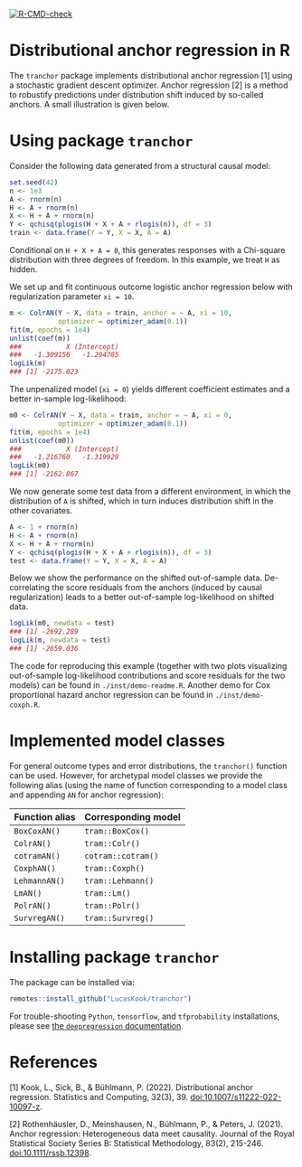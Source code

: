 <!-- badges: start -->
  [![R-CMD-check](https://github.com/LucasKook/tranchor/actions/workflows/R-CMD-check.yaml/badge.svg)](https://github.com/LucasKook/tranchor/actions/workflows/R-CMD-check.yaml)
<!-- badges: end -->

# Distributional anchor regression in R

The `tranchor` package implements distributional anchor regression [1] using a
stochastic gradient descent optimizer. Anchor regression [2] is a method to
robustify predictions under distribution shift induced by so-called anchors.
A small illustration is given below.

# Using package `tranchor`

Consider the following data generated from a structural causal model:

```r
set.seed(42)
n <- 1e3
A <- rnorm(n)
H <- A + rnorm(n)
X <- H + A + rnorm(n)
Y <- qchisq(plogis(H + X + A + rlogis(n)), df = 3)
train <- data.frame(Y = Y, X = X, A = A)
```

Conditional on `H + X + A = 0`, this generates responses with a Chi-square
distribution with three degrees of freedom. In this example, we treat `H` as
hidden.

We set up and fit continuous outcome logistic anchor regression below with
regularization parameter `xi = 10`.

```r
m <- ColrAN(Y ~ X, data = train, anchor = ~ A, xi = 10, 
            optimizer = optimizer_adam(0.1))
fit(m, epochs = 1e4)
unlist(coef(m))
###           X (Intercept) 
###   -1.309156   -1.294785 
logLik(m)
### [1] -2175.023
```

The unpenalized model (`xi = 0`) yields different coefficient estimates and
a better in-sample log-likelihood:
```r
m0 <- ColrAN(Y ~ X, data = train, anchor = ~ A, xi = 0, 
            optimizer = optimizer_adam(0.1))
fit(m, epochs = 1e4)
unlist(coef(m0))
###           X (Intercept) 
###   -1.216760   -1.319929 
logLik(m0)
### [1] -2162.867
```

We now generate some test data from a different environment, in which the
distribution of `A` is shifted, which in turn induces distribution shift in the
other covariates.

```r
A <- 1 + rnorm(n)
H <- A + rnorm(n)
X <- H + A + rnorm(n)
Y <- qchisq(plogis(H + X + A + rlogis(n)), df = 3)
test <- data.frame(Y = Y, X = X, A = A)
```

Below we show the performance on the shifted out-of-sample data. De-correlating
the score residuals from the anchors (induced by causal regularization) leads
to a better out-of-sample log-likelihood on shifted data.

```r
logLik(m0, newdata = test)
### [1] -2692.289
logLik(m, newdata = test)
### [1] -2659.036
```

The code for reproducing this example (together with two plots visualizing
out-of-sample log-likelihood contributions and score residuals for the two
models) can be found in `./inst/demo-readme.R`. Another demo for Cox 
proportional hazard anchor regression can be found in `./inst/demo-coxph.R`.

# Implemented model classes

For general outcome types and error distributions, the `tranchor()` function
can be used. However, for archetypal model classes we provide the following
alias (using the name of function corresponding to a model class and appending
`AN` for anchor regression):

| **Function alias**  | **Corresponding model**    |
|---------------------|----------------------------|
| `BoxCoxAN()`        | `tram::BoxCox()`           | 
| `ColrAN()`          | `tram::Colr()`             |
| `cotramAN()`        | `cotram::cotram()`         |
| `CoxphAN()`         | `tram::Coxph()`            |
| `LehmannAN()`       | `tram::Lehmann()`          |
| `LmAN()`            | `tram::Lm()`               |
| `PolrAN()`          | `tram::Polr()`             |
| `SurvregAN()`       | `tram::Survreg()`          |

# Installing package `tranchor`

The package can be installed via:
```r
remotes::install_github("LucasKook/tranchor")
```

For trouble-shooting `Python`, `tensorflow`, and `tfprobability` installations,
please see [the `deepregression` documentation](https://github.com/neural-structured-additive-learning/deepregression#troubleshooting).

# References

[1] Kook, L., Sick, B., & Bühlmann, P. (2022). Distributional anchor regression. Statistics and Computing, 32(3), 39. [doi:10.1007/s11222-022-10097-z](https://doi.org/10.1007/s11222-022-10097-z).

[2] Rothenhäusler, D., Meinshausen, N., Bühlmann, P., & Peters, J. (2021). Anchor regression: Heterogeneous data meet causality. Journal of the Royal Statistical Society Series B: Statistical Methodology, 83(2), 215-246. [doi:10.1111/rssb.12398](https://doi.org/10.1111/rssb.12398).

